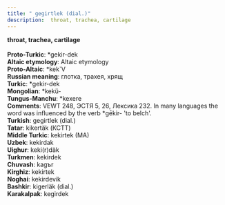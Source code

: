 ```yaml
---
title: " gegirtlek (dial.)"
description:  throat, trachea, cartilage
---
```

<strong> throat, trachea, cartilage</strong><br><br>
<strong>Proto-Turkic</strong>:  *gekir-dek<br>
<strong>Altaic etymology</strong>:  Altaic etymology<br>
<strong> Proto-Altaic</strong>:  *kek`V<br>
<strong>Russian meaning</strong>:  глотка, трахея, хрящ<br>
<strong>Turkic</strong>:  *gekir-dek<br>
<strong>Mongolian</strong>:  *kekü-<br>
<strong>Tungus-Manchu</strong>:  *kexere<br>
<strong>Comments</strong>:  VEWT 248, ЭСТЯ 5, 26, Лексика 232. In many languages the word was influenced by the verb *gēkir- 'to belch'.<br>
<strong>Turkish</strong>:  gegirtlek (dial.)<br>
<strong>Tatar</strong>:  kikertäk (КСТТ)<br>
<strong>Middle Turkic</strong>:  kekirtek (MA)<br>
<strong>Uzbek</strong>:  kekirdak<br>
<strong>Uighur</strong>:  keki(r)däk<br>
<strong>Turkmen</strong>:  kekirdek<br>
<strong>Chuvash</strong>:  kagъr<br>
<strong>Kirghiz</strong>:  kekirtek<br>
<strong>Noghai</strong>:  kekirdevik<br>
<strong>Bashkir</strong>:  kigerläk (dial.)<br>
<strong>Karakalpak</strong>:  kegirdek<br>


